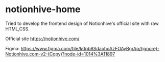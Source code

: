 # notionhive-home
Tried to develop the frontend design of Notionhive's official site with raw HTML,CSS. 

Official site https://notionhive.com/

Figma: https://www.figma.com/file/k0pb8SdaohoAzFOAyBgrAp/(ignore)-Notionhive.com-v2-(Copy)?node-id=1014%3A11897
